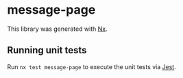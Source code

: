 # message-page

This library was generated with [Nx](https://nx.dev).

## Running unit tests

Run `nx test message-page` to execute the unit tests via [Jest](https://jestjs.io).
